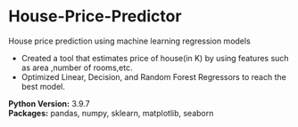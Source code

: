 # House-Price-Predictor
House price prediction using machine learning regression models
* Created a tool that estimates price of house(in K) by using features such as area ,number of rooms,etc.
* Optimized Linear, Decision, and Random Forest Regressors to reach the best model. 

**Python Version:** 3.9.7  
**Packages:** pandas, numpy, sklearn, matplotlib, seaborn

